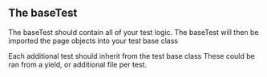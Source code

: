 The baseTest
------------

The baseTest should contain all of your test logic.
The baseTest will then be imported the page objects into your test base class

Each additional test should inherit from the test base class
These could be ran from a yield, or additional file per test.
